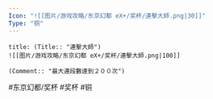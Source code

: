 ```yaml
---
Icon: "![[图片/游戏攻略/东京幻都 eX+/奖杯/連擊大師.png|30]]"
Type: "铜"
---
```

```ad-common-bronze-trophy
title: (Title:: "連擊大師")
![[图片/游戏攻略/东京幻都 eX+/奖杯/連擊大師.png|100]]

(Comment:: "最大連段數達到２００次")
```

#东京幻都/奖杯 #奖杯 #铜
